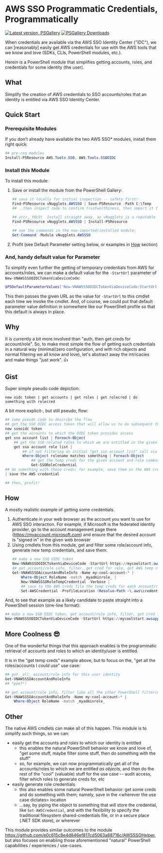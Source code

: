 # AWS SSO Programmatic Credentials, Programmatically
[![Latest version, PSGallery](https://img.shields.io/powershellgallery/v/vNugglets.AWSSSO.svg?style=flat&logo=powershell&label=Latest%20Version,%20PSGallery)](https://www.powershellgallery.com/packages/vNugglets.AWSSSO) [![PSGallery Downloads](https://img.shields.io/powershellgallery/dt/vNugglets.AWSSSO.svg?style=flat&logo=powershell&label=PSGallery%20Downloads)](https://www.powershellgallery.com/packages/vNugglets.AWSSSO)

When credentials are available via the AWS SSO Identity Center ("IDC"), we can [reasonably] easily get AWS credentials for use with the AWS tools that we know and love (SDKs, CLIs, PowerShell modules, etc.).

Herein is a PowerShell module that simplifies getting accounts, roles, and credentials for some identity (the user).

## What
Simplify the creation of AWS credentials to SSO accounts/roles that an identity is entitled via AWS SSO Identity Center.

## Quick Start
### Prerequisite Modules
If you don't already have available the two AWS SSO* modules, install them right quick:
```powershell
## pre-req modules
Install-PSResource AWS.Tools.SSO, AWS.Tools.SSOOIDC
```

### Install _this_ Module
To install this module:
1. Save or install the module from the PowerShell Gallery:
    ```powershell
    ## save it locally for initial inspection -- safety first!
    Find-PSResource vNugglets.AWSSSO | Save-PSResource -Path C:\Temp
    ## ..then inspect code to confirm trustworthiness, then import it from said saved path

    ## orrr, YOLO!  Install straight away, as vNugglets is a reputable publisher
    Find-PSResource vNugglets.AWSSSO | Install-PSResource

    ## see the commands in the now-imported/installed module:
    Get-Command -Module vNugglets.AWSSSO 
    ```
1. Profit (see Default Parameter setting below, or examples in [How](#how) section)

### And, handy default value for Parameter
To simplify even further the getting of temporary credentials from AWS for accounts/roles, we can make a default value for the `-StartUrl` parameter of `New-VNAWSSSOOIDCTokenViaDeviceCode`:
```powershell
$PSDefaultParameterValues['New-VNAWSSSOOIDCTokenViaDeviceCode:StartUrl'] = "https://mycoolstart.awsapps.com/start/"
```
This then passes the given URL as the value for `-StartUrl` to this cmdlet each time we invoke the cmdlet. And, of course, we could put that default parameter value definition in somewhere like our PowerShell profile so that this default is always in place.

## Why
It is currently a bit more involved than "auth, then get creds for account/role". So, to make most simple the flow of getting such credentials in a natural way (minimal/zero configuration, and with rich objects and normal filtering we all know and love), let's abstract away the intricacies and make things "just work". 👍

## Gist
Super simple pseudo code depiction:
```
new oidc token | get accounts | get roles | get rolecred | do something with rolecred
```

A bit more explicit-, but still pseudo, flow:
```PowerShell
## some pseudo code to describe the flow
## get the SSO OIDC access token that will allow us to do subsequent things (get account info, get account role info, get role cred)
new ssooidc token
## get the accounts to which the OIDC token provides access
get sso account list | Foreach-Object
    ## get the SSO-related roles to which we are entitled in the given AWS account
    get sso account role list |
        ## if not filtering on initial "get sso account list" call via Name param, then filter here on <whatveer we like> to get just the account/role info for which to get temp creds
        Where-Object rolename matches something | Foreach-Object
            ## get the temp creds for the given account and role combos
            Get-SSORoleCredential
## do something with those creds; for example, save them in the AWS creds location like .NET SDK or CLI "shared-creds" ini file)
| save the AWS credential

## then, profit!
```
## How
A mostly realistic example of getting some credentials.

1. Authenticate in your web browser as the account you want to use for AWS SSO interaction. For example, if Microsoft is the federated identity provider, go to the account management page there (https://myaccount.microsoft.com) and ensure that the desired account is "signed in" in the given web browser
1. Using cmdlets from this module, get and filter some role/account info, generate new temp credentials, and save them:
    ```PowerShell
    ## make a new SSO OIDC token
    New-VNAWSSSOOIDCTokenViaDeviceCode -StartUrl https://mycoolstart.awsapps.com/start/ -Verbose
    ## get account/role info, filter, get cred for role, get AWS temp cred
    Get-VNAWSSSOAccountAndRoleInfo -Name my-cool-account-* |
        Where-Object RoleName -match _myadminrole_ |
        New-VNAWSSSORoleTempCredential -Verbose |
        ## save to the AWS creds file the temp creds for each account/role
        Set-AWSCredential -ProfileLocation (Resolve-Path ~\.aws\credentials)
    ```

And, to see that example as a likely candidate to paste straight into a PowerShell session (one-line format):
```PowerShell
## make a new SSO OIDC token, get account/role info, filter, get cred for role, get AWS temp cred, save to the AWS creds file the temp creds for each account/role
New-VNAWSSSOOIDCTokenViaDeviceCode -StartUrl https://mycoolstart.awsapps.com/start/; Get-VNAWSSSOAccountAndRoleInfo -Name my-cool-account-* | Where-Object RoleName -match _myadminrole_ | New-VNAWSSSORoleTempCredential -Verbose | Set-AWSCredential -ProfileLocation (Resolve-Path ~\.aws\credentials)
```

## More Coolness 😎
One of the wonderful things that this approach enables is the programmatic retrieval of accounts and roles to which an identity/user is entitled.

It is in the "get temp creds" example above, but to focus on the, "get all the roles/accounts I _could_ use" use case:
```PowerShell
## get _all_ account/role info for this user identity
Get-VNAWSSSOAccountAndRoleInfo
## *poof*!

## get account/role info, filter like all the other PowerShell filtering we already know and love ❣!
Get-VNAWSSSOAccountAndRoleInfo -Name my-cool-account-* |
    Where-Object RoleName -match _myadminrole_
```

## Other
The native AWS cmdlets can make all of this happen. This module is to simplify such things, so we can:
- easily get the accounts and roles to which our identity is entitled
    - this enables the natural PowerShell behavior we know and love of, "get some stuff, maybe filter some stuff, then do something with the stuff"
    - so, for example, we can now programmatically get all of the accounts/roles to which we are entitled _as objects_, and then do the rest of the "cool" (valuable) stuff for the use case -- audit access, filter which roles to generate creds for, etc
- easily generate role credentials
    - this also enables some natural PowerShell behavior:  get some creds and do something with them; namely, save in the \<wherever the use case dictates> location
    - ...say, by piping the object to something that will store the credential, like `Set-AWSCredential`, and with the flexibility to specify the traditional filesystem shared-credentials file, or in a secure place (.NET SDK store), or wherever

This module provides similar outcomes to the module https://github.com/e0c615c8e4d846ef817cd5063a88716c/AWSSSOHelper, but also focuses on enabling those aforementioned "natural" PowerShell capabilities / experiences / use-cases.
